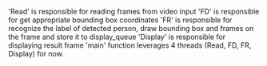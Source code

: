 'Read' is responsible for reading frames from video input
'FD' is responsible for get appropriate bounding box coordinates
'FR' is responsible for recognize the label of detected person, draw bounding box and frames on the frame and store it to  display_queue
'Display' is responsible for displaying result frame
'main' function leverages 4 threads (Read, FD, FR, Display) for now.
